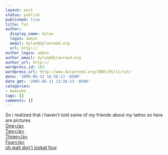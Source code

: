 ```yaml
---
layout: post
status: publish
published: true
title: Tat
author:
  display_name: dylan
  login: admin
  email: dylan@dylanreed.org
  url: http://
author_login: admin
author_email: dylan@dylanreed.org
author_url: http://
wordpress_id: 163
wordpress_url: http://www.dylanreed.org/2005/05/11/tat/
date: '2005-05-11 16:36:13 -0500'
date_gmt: '2005-05-11 23:36:13 -0500'
categories:
- Awesome
tags: []
comments: []
---
```

<p>So i realized that i haven't told some of my friends about my tattoo so here are pictures<br />
<a href="http:&#47;&#47;nata2.info&#47;?path=pictures%2Fevents%2F2003%3A10%3A11_dylan_and_meghan_visits&img=dylans%20visit%20008.jpg">One<&#47;a><br />
<a href="http:&#47;&#47;nata2.info&#47;?path=pictures%2Fevents%2F2003%3A10%3A11_dylan_and_meghan_visits&img=dylans%20visit%20006.jpg">Two<&#47;a><br />
<a href="http:&#47;&#47;nata2.info&#47;?path=pictures%2Fevents%2F2003%3A10%3A11_dylan_and_meghan_visits&img=dylans%20visit%20003.jpg">Three<&#47;a><br />
<a href="http:&#47;&#47;nata2.info&#47;?path=pictures%2Fevents%2F2003%3A10%3A11_dylan_and_meghan_visits&img=dylans%20visit%20015.jpg">Four<&#47;a><br />
oh wait don't lookat four</p>
